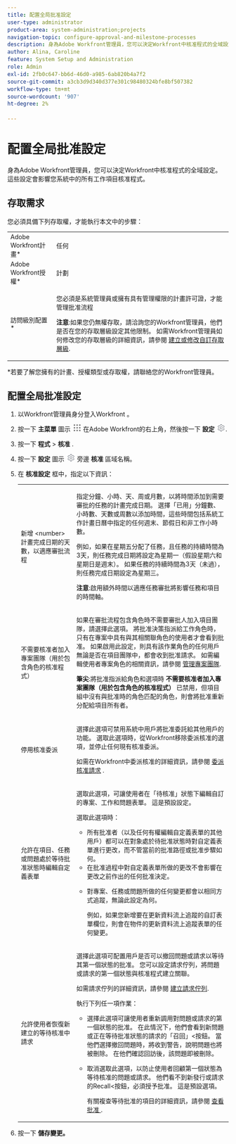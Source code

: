 ```yaml
---
title: 配置全局批准設定
user-type: administrator
product-area: system-administration;projects
navigation-topic: configure-approval-and-milestone-processes
description: 身為Adobe Workfront管理員，您可以決定Workfront中核准程式的全域設定。 這些設定會影響您系統中的所有工作項目核准程式。
author: Alina, Caroline
feature: System Setup and Administration
role: Admin
exl-id: 2fb0c647-bb6d-46d0-a985-6ab820b4a7f2
source-git-commit: a3cb3d9d340d377e301c98480324bfe8bf507382
workflow-type: tm+mt
source-wordcount: '907'
ht-degree: 2%

---
```


# 配置全局批准設定

身為Adobe Workfront管理員，您可以決定Workfront中核准程式的全域設定。 這些設定會影響您系統中的所有工作項目核准程式。

## 存取需求

您必須具備下列存取權，才能執行本文中的步驟：

<table style="table-layout:auto"> 
 <col> 
 <col> 
 <tbody> 
  <tr> 
   <td role="rowheader">Adobe Workfront計畫*</td> 
   <td>任何</td> 
  </tr> 
  <tr> 
   <td role="rowheader">Adobe Workfront授權*</td> 
   <td>計劃</td> 
  </tr> 
  <tr> 
   <td role="rowheader">訪問級別配置*</td> 
   <td> <p>您必須是系統管理員或擁有具有管理權限的計畫許可證，才能管理批准流程</p> <p><b>注意</b>:如果您仍無權存取，請洽詢您的Workfront管理員，他們是否在您的存取層級設定其他限制。 如需Workfront管理員如何修改您的存取層級的詳細資訊，請參閱 <a href="../../../administration-and-setup/add-users/configure-and-grant-access/create-modify-access-levels.md" class="MCXref xref">建立或修改自訂存取層級</a>.</p> </td> 
  </tr> 
 </tbody> 
</table>

&#42;若要了解您擁有的計畫、授權類型或存取權，請聯絡您的Workfront管理員。

## 配置全局批准設定

1. 以Workfront管理員身分登入Workfront 。
1. 按一下 **主菜單** 圖示 ![](assets/main-menu-icon.png) 在Adobe Workfront的右上角，然後按一下 **設定** ![](assets/gear-icon-settings.png).

1. 按一下 **程式** > **核准** .

1. 按一下 **設定** 圖示 ![](assets/gear-icon-settings.png) 旁邊 **核准** 區域名稱。

1. 在 **核准設定** 框中，指定以下資訊：

   <table style="table-layout:auto"> 
    <col> 
    <col> 
    <tbody> 
     <tr> 
      <td role="rowheader">新增 &lt;number&gt; 計畫完成日期的天數，以適應審批流程</td> 
      <td> <p>指定分鐘、小時、天、周或月數，以將時間添加到需要審批的任務的計畫完成日期。 選擇「已用」分鐘數、小時數、天數或周數以添加時間，這些時間包括系統工作計畫日曆中指定的任何週末、節假日和非工作小時數。</p> 
      <p>例如，如果在星期五分配了任務，且任務的持續時間為3天，則任務完成日期將設定為星期一（假設星期六和星期日是週末）。 如果任務的持續時間為3天（未過），則任務完成日期設定為星期三。</p>
      <p><b>注意</b>:啟用額外時間以適應任務審批將影響任務和項目的時間軸。</p></td> 
     </tr> 
     <tr> 
      <td role="rowheader">不需要核准者加入專案團隊（用於包含角色的核准程式）</td> 
      <td> <p>如果在審批流程包含角色時不需要審批人加入項目團隊，請選擇此選項。 將批准決策指派給工作角色時，只有在專案中具有與其相關聯角色的使用者才會看到批准。 如果啟用此設定，則具有該作業角色的任何用戶無論是否在項目團隊中，都會收到批准請求。 如需編輯使用者專案角色的相關資訊，請參閱 <a href="../../../manage-work/projects/planning-a-project/manage-project-team.md" class="MCXref xref">管理專案團隊</a>. </p> 
      <p><b>筆尖</b>:將批准指派給角色和選項時 <b>不需要核准者加入專案團隊（用於包含角色的核准程式）</b> 已禁用，但項目組中沒有與批准時的角色匹配的角色，則會將批准重新分配給項目所有者。 </p> </td> 
     </tr> 
     <tr> 
      <td role="rowheader">停用核准委派</td> 
      <td> <p>選擇此選項可禁用系統中用戶將批准委託給其他用戶的功能。 選取此選項時，從Workfront移除委派核准的選項，並停止任何現有核准委派。</p> <p>如需在Workfront中委派核准的詳細資訊，請參閱 <a href="../../../review-and-approve-work/manage-approvals/delegate-approval-requests.md" class="MCXref xref">委派核准請求</a> .</p> </td> 
     </tr> 
     <tr> 
      <td role="rowheader">允許在項目、任務或問題處於等待批准狀態時編輯自定義表單</td> 
      <td> <p>選取此選項，可讓使用者在「待核准」狀態下編輯自訂的專案、工作和問題表單。 這是預設設定。</p> 
      <p>選取此選項時：</p> 
       <ul> 
       <li>所有批准者（以及任何有權編輯自定義表單的其他用戶）都可以在對象處於待批准狀態時對自定義表單進行更改，而不管當前的批准路徑或批准步驟如何。</li> 
       <li>在批准過程中對自定義表單所做的更改不會影響在更改之前作出的任何批准決定。</li> 
       <li> <p>對專案、任務或問題所做的任何變更都會以相同方式追蹤，無論此設定為何。 </p> <p>例如，如果您新增要在更新資料流上追蹤的自訂表單欄位，則會在物件的更新資料流上追蹤表單的任何變更。</p> </li> 
       </ul> </td> 
     </tr> 
     <tr> 
      <td role="rowheader">允許使用者恢復新建立的等待核准中請求</td> 
      <td> <p>選擇此選項可配置用戶是否可以撤回問題或請求以等待其第一個狀態的批准。 您可以設定請求佇列，將問題或請求的第一個狀態與核准程式建立關聯。 </p> 
      <p>如需請求佇列的詳細資訊，請參閱 <a href="../../../manage-work/requests/create-and-manage-request-queues/create-request-queue.md" class="MCXref xref">建立請求佇列</a>.</p> 
      <p>執行下列任一項作業：</p> 
       <ul> 
       <li>選擇此選項可讓使用者重新調用對問題或請求的第一個狀態的批准。 在此情況下，他們會看到新問題或正在等待批准狀態的請求的「召回」&lt;按鈕。 當他們選擇撤回問題時，將收到警告，說明問題也將被刪除。 在他們確認回訪後，該問題即被刪除。 </li> 
       <li> <p>取消選取此選項，以防止使用者回顧第一個狀態為等待核准的問題或請求。 他們看不到新發行或請求的Recall&lt;按鈕，必須授予批准。 這是預設選項。</p> 
       <p>有關複查等待批准的項目的詳細資訊，請參閱 <a href="../../../review-and-approve-work/manage-approvals/view-approvals.md" class="MCXref xref">查看批准 </a>.</p> </li> 
       </ul> </td> 
     </tr> 
    </tbody> 
   </table>

1. 按一下 **儲存變更。**
